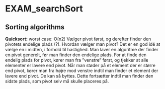 # EXAM_searchSort

## Sorting algorithms ##

**Quicksort:** worst case: O(n2)
Vælger pivot først, og derefter finder den pivotets endelige plads (?). 
Hvordan vælger man pivot? Det er en god idé at vælge en i midten, i forhold til hastighed. Man laver en algoritme der finder en pivot generelt, før man finder den endelige plads.
For at finde den endelig plads for pivot, kører man fra ”venstre” først, og tjekker at alle elementer er lavere end pivot. Når man støder på et element der er større end pivot, kører man fra højre mod venstre indtil man finder et element der lavere end pivot. De kan så byttes. Dette fortsætter indtil man finder den sidste plads, som pivot selv må skulle placeres på.
